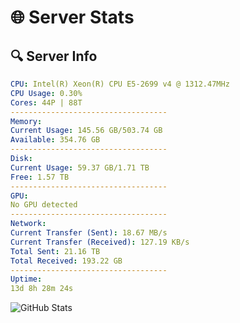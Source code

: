# 🌐 Server Stats
## 🔍 Server Info
```yaml
CPU: Intel(R) Xeon(R) CPU E5-2699 v4 @ 1312.47MHz
CPU Usage: 0.30%
Cores: 44P | 88T
-----------------------------------
Memory:
Current Usage: 145.56 GB/503.74 GB
Available: 354.76 GB
-----------------------------------
Disk:
Current Usage: 59.37 GB/1.71 TB
Free: 1.57 TB
-----------------------------------
GPU:
No GPU detected
-----------------------------------
Network:
Current Transfer (Sent): 18.67 MB/s
Current Transfer (Received): 127.19 KB/s
Total Sent: 21.16 TB
Total Received: 193.22 GB
-----------------------------------
Uptime:
13d 8h 28m 24s
```
![GitHub Stats](https://img.shields.io/badge/Updated-2025-03-21_05:51:13-blue)